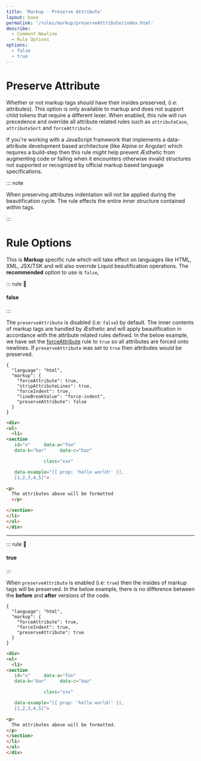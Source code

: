 ```yaml
---
title: 'Markup - Preserve Attribute'
layout: base
permalink: '/rules/markup/preserveAttribute/index.html'
describe:
  - Comment Newline
  - Rule Options
options:
  - false
  - true
---
```


# Preserve Attribute

Whether or not markup tags should have their insides preserved, (i.e: attributes). This option is only available to markup and does not support child tokens that require a different lexer. When enabled, this rule will run precedence and override all attribute related rules such as `attributeCase`, `attributeSort` and `forceAttribute`.

If you're working with a JavaScript framework that implements a data-attribute development based architecture (like Alpine or Angular) which requires a build-step then this rule _might_ help prevent Æsthetic from augmenting code or failing when it encounters otherwise invalid structures not supported or recognized by official markup based language specifications.

::: note

When preserving attributes indentation will not be applied during the beautification cycle. The rule effects the entire inner structure contained within tags.

:::

<!--
🙌 - Recommended Choice
👍 - Good Choice
👎 - Not Recommended
🤡 - Clown Choice
😳 - Bad Choice
🧐 - You gotta do, what you gotta do
💡 - Showing an example of the rule
-->

# Rule Options

This is **Markup** specific rule which will take effect on languages like HTML, XML, JSX/TSK and will also override Liquid beautification operations. The **recommended** option to use is `false`,

::: rule 🙌

#### false

:::

The `preserveAttribute` is disabled (i.e: `false`) by default. The inner contents of markup tags are handled by Æsthetic and will apply beautification in accordance with the attribute related rules defined. In the below example, we have set the [forceAttribute](/rules/markup/forceAttribute) rule to `true` so all attributes are forced onto newlines. If `preserveAttribute` was set to `true` then attributes would be preserved.

```json:rules
{
  "language": "html",
  "markup": {
    "forceAttribute": true,
    "stripAttributeLines": true,
    "forceIndent": true,
    "lineBreakValue": "force-indent",
    "preserveAttribute": false
  }
}
```

<!-- prettier-ignore -->
```html
<div>
<ul>
  <li>
<section
   id="x"     data-a="foo"
   data-b="bar"     data-c="baz"

              class="xxx"

   data-example="[{ prop: 'hello world!' }],
   [1,2,3,4,5]">

<p>
  The attributes above will be formatted
  </p>

</section>
</li>
</ul>
</div>
```

---

::: rule 🤡

#### true

:::

When `preserveAttribute` is enabled (i.e: `true`) then the insides of markup tags will be preserved. In the below example, there is no difference between the **before** and **after** versions of the code.

```json:rules
{
  "language": "html",
  "markup": {
    "forceAttribute": true,
    "forceIndent": true,
    "preserveAttribute": true
  }
}
```

<!-- prettier-ignore -->
```html
<div>
<ul>
  <li>
<section
   id="x"     data-a="foo"
   data-b="bar"     data-c="baz"

              class="xxx"

   data-example="[{ prop: 'hello world!' }],
   [1,2,3,4,5]">

<p>
  The attributes above will be formatted.
</p>
</section>
</li>
</ul>
</div>
```
